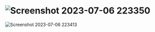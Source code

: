 # ![Screenshot 2023-07-06 223350](https://github.com/MohammadAli007i/mohdtodo/assets/115215150/97356727-892a-4996-8fd1-ef655dafb951)
![Screenshot 2023-07-06 223413](https://github.com/MohammadAli007i/mohdtodo/assets/115215150/188c1038-e874-4cdf-9180-d7030b8d37e8)

